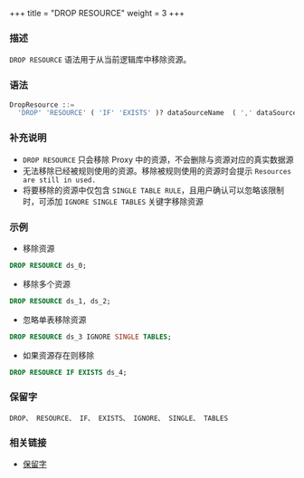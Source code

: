 +++
title = "DROP RESOURCE"
weight = 3
+++

### 描述

`DROP RESOURCE` 语法用于从当前逻辑库中移除资源。 

### 语法
```SQL
DropResource ::=
  'DROP' 'RESOURCE' ( 'IF' 'EXISTS' )? dataSourceName  ( ',' dataSourceName )* ( 'IGNORE' 'SINGLE' 'TABLES' )?
```

 ### 补充说明

- `DROP RESOURCE` 只会移除 Proxy 中的资源，不会删除与资源对应的真实数据源
- 无法移除已经被规则使用的资源。移除被规则使用的资源时会提示 `Resources are still in used.` 
- 将要移除的资源中仅包含 `SINGLE TABLE RULE`，且用户确认可以忽略该限制时，可添加 `IGNORE SINGLE TABLES` 关键字移除资源

 ### 示例
- 移除资源
```SQL
DROP RESOURCE ds_0;
```

- 移除多个资源
```SQL
DROP RESOURCE ds_1, ds_2;
```

- 忽略单表移除资源
```SQL
DROP RESOURCE ds_3 IGNORE SINGLE TABLES;
```

- 如果资源存在则移除
```SQL
DROP RESOURCE IF EXISTS ds_4;
```

### 保留字

    DROP、 RESOURCE、 IF、 EXISTS、 IGNORE、 SINGLE、 TABLES

 ### 相关链接
- [保留字](/cn/reference/distsql/syntax/reserved-word/)